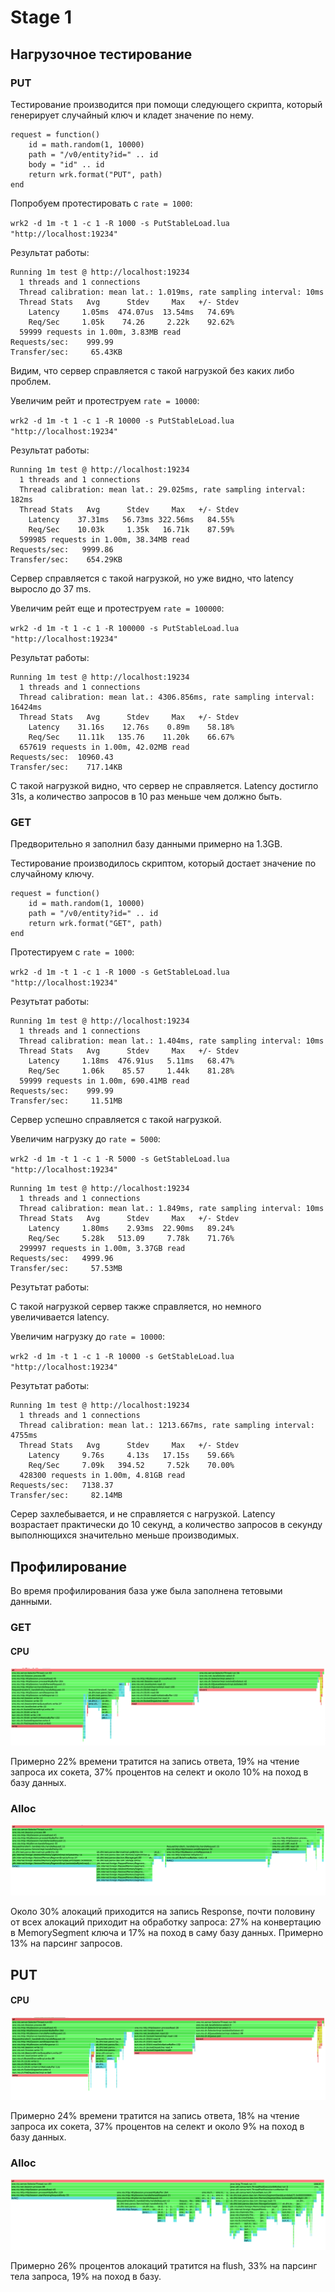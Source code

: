 # Stage 1

## Нагрузочное тестирование

### PUT

Тестирование производится при помощи следующего скрипта, который генерирует случайный ключ и кладет значение по нему.

```
request = function()
    id = math.random(1, 10000)
    path = "/v0/entity?id=" .. id
    body = "id" .. id
    return wrk.format("PUT", path)
end
```

Попробуем протестировать с `rate = 1000`:

`wrk2 -d 1m -t 1 -c 1 -R 1000 -s PutStableLoad.lua "http://localhost:19234"`

Результат работы:

```
Running 1m test @ http://localhost:19234
  1 threads and 1 connections
  Thread calibration: mean lat.: 1.019ms, rate sampling interval: 10ms
  Thread Stats   Avg      Stdev     Max   +/- Stdev
    Latency     1.05ms  474.07us  13.54ms   74.69%
    Req/Sec     1.05k    74.26     2.22k    92.62%
  59999 requests in 1.00m, 3.83MB read
Requests/sec:    999.99
Transfer/sec:     65.43KB
```

Видим, что сервер справляется с такой нагрузкой без каких либо проблем.

Увеличим рейт и протеструем `rate = 10000`:

`wrk2 -d 1m -t 1 -c 1 -R 10000 -s PutStableLoad.lua "http://localhost:19234"`


Результат работы:

```
Running 1m test @ http://localhost:19234
  1 threads and 1 connections
  Thread calibration: mean lat.: 29.025ms, rate sampling interval: 182ms
  Thread Stats   Avg      Stdev     Max   +/- Stdev
    Latency    37.31ms   56.73ms 322.56ms   84.55%
    Req/Sec    10.03k     1.35k   16.71k    87.59%
  599985 requests in 1.00m, 38.34MB read
Requests/sec:   9999.86
Transfer/sec:    654.29KB
```

Сервер справляется с такой нагрузкой, но уже видно, что latency выросло до 37 ms.

Увеличим рейт еще и протеструем `rate = 100000`:

`wrk2 -d 1m -t 1 -c 1 -R 100000 -s PutStableLoad.lua "http://localhost:19234"`

Результат работы:

```
Running 1m test @ http://localhost:19234
  1 threads and 1 connections
  Thread calibration: mean lat.: 4306.856ms, rate sampling interval: 16424ms
  Thread Stats   Avg      Stdev     Max   +/- Stdev
    Latency    31.16s    12.76s    0.89m    58.18%
    Req/Sec    11.11k   135.76    11.20k    66.67%
  657619 requests in 1.00m, 42.02MB read
Requests/sec:  10960.43
Transfer/sec:    717.14KB
```

С такой нагрузкой видно, что сервер не справляется. Latency достигло 31s, а количество запросов в 10 раз меньше чем должно быть.

### GET

Предворительно я заполнил базу данными примерно на 1.3GB.

Тестирование производилось скриптом, который достает значение по случайному ключу.

```
request = function()
    id = math.random(1, 10000)
    path = "/v0/entity?id=" .. id
    return wrk.format("GET", path)
end
```

Протестируем с `rate = 1000`:

`wrk2 -d 1m -t 1 -c 1 -R 1000 -s GetStableLoad.lua "http://localhost:19234"`

Резутьтат работы:

```
Running 1m test @ http://localhost:19234
  1 threads and 1 connections
  Thread calibration: mean lat.: 1.404ms, rate sampling interval: 10ms
  Thread Stats   Avg      Stdev     Max   +/- Stdev
    Latency     1.18ms  476.91us   5.11ms   68.47%
    Req/Sec     1.06k    85.57     1.44k    81.28%
  59999 requests in 1.00m, 690.41MB read
Requests/sec:    999.99
Transfer/sec:     11.51MB
```

Сервер успешно справляется с такой нагрузкой.

Увеличим нагрузку до `rate = 5000`:

`wrk2 -d 1m -t 1 -c 1 -R 5000 -s GetStableLoad.lua "http://localhost:19234"`


```
Running 1m test @ http://localhost:19234
  1 threads and 1 connections
  Thread calibration: mean lat.: 1.849ms, rate sampling interval: 10ms
  Thread Stats   Avg      Stdev     Max   +/- Stdev
    Latency     1.80ms    2.93ms  22.90ms   89.24%
    Req/Sec     5.28k   513.09     7.78k    71.76%
  299997 requests in 1.00m, 3.37GB read
Requests/sec:   4999.96
Transfer/sec:     57.53MB
```

Резутьтат работы:

С такой нагрузкой сервер также справляется, но немного увеличивается latency.

Увеличим нагрузку до `rate = 10000`:

`wrk2 -d 1m -t 1 -c 1 -R 10000 -s GetStableLoad.lua "http://localhost:19234"`

Резутьтат работы:

```
Running 1m test @ http://localhost:19234
  1 threads and 1 connections
  Thread calibration: mean lat.: 1213.667ms, rate sampling interval: 4755ms
  Thread Stats   Avg      Stdev     Max   +/- Stdev
    Latency     9.76s     4.13s   17.15s    59.66%
    Req/Sec     7.09k   394.52     7.52k    70.00%
  428300 requests in 1.00m, 4.81GB read
Requests/sec:   7138.37
Transfer/sec:     82.14MB
```

Серер захлебывается, и не справляется с нагрузкой. Latency возрастает практически до 10 секунд, а количество запросов в секунду выполнющихся значительно меньше производимых.

## Профилирование

Во время профилирования база уже была заполнена тетовыми данными.

### GET

#### CPU

![get_cpu](get_cpu.png)

Примерно 22% времени тратится на запись ответа, 19% на чтение запроса их сокета, 37% процентов на селект и около 10% на поход в базу данных.

### Alloc

![get_alloc](get_alloc.png)

Около 30% алокаций приходится на запись Response, 
почти половину от всех алокаций приходит на обработку запроса: 27% на конвертацию в MemorySegment ключа и
17% на поход в саму базу данных. Примерно 13% на парсинг запросов.

## PUT

#### CPU

![put_cpu](put_cpu.png)

Примерно 24% времени тратится на запись ответа, 18% на чтение запроса их сокета, 37% процентов на селект и около 9% на поход в базу данных.

### Alloc

![put_alloc](put_alloc.png)

Примерно 26% процентов алокаций тратится на flush, 33% на парсинг тела запроса,
19% на поход в базу.
